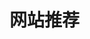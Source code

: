 # 网站推荐

<LinksRecord />

<script setup lang="ts">
import LinksRecord from "@LinksRecord";
</script>
